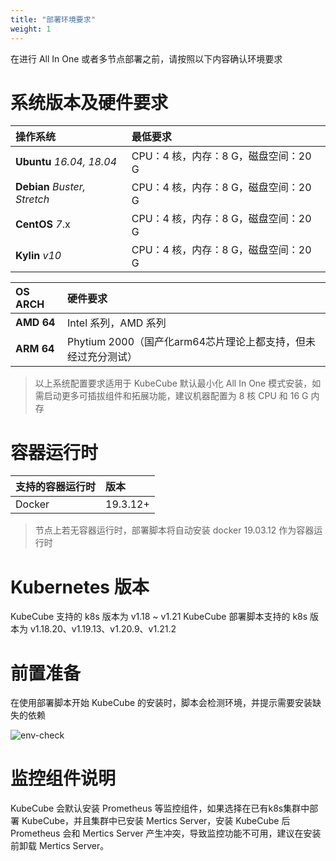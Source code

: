 ```yaml
---
title: "部署环境要求"
weight: 1
---
```

在进行 All In One 或者多节点部署之前，请按照以下内容确认环境要求

# 系统版本及硬件要求

| 操作系统                     | 最低要求                             |
| :--------------------------- | :----------------------------------- |
| **Ubuntu** *16.04, 18.04*    | CPU：4 核，内存：8 G，磁盘空间：20 G |
| **Debian** *Buster, Stretch* | CPU：4 核，内存：8 G，磁盘空间：20 G |
| **CentOS** *7*.x             | CPU：4 核，内存：8 G，磁盘空间：20 G |
| **Kylin**  *v10*             | CPU：4 核，内存：8 G，磁盘空间：20 G |

| OS ARCH                      | 硬件要求                             |
| :--------------------------- | :----------------------------------- |
| **AMD 64**                   | Intel 系列，AMD 系列     |
| **ARM 64**                   | Phytium 2000（国产化arm64芯片理论上都支持，但未经过充分测试）           |

> 以上系统配置要求适用于 KubeCube 默认最小化 All In One 模式安装，如需启动更多可插拔组件和拓展功能，建议机器配置为 8 核 CPU 和 16 G 内存

# 容器运行时

| 支持的容器运行时 | 版本     |
| :--------------- | :------- |
| Docker           | 19.3.12+ |

> 节点上若无容器运行时，部署脚本将自动安装 docker 19.03.12 作为容器运行时

# Kubernetes 版本
KubeCube 支持的 k8s 版本为 v1.18 ~ v1.21
KubeCube 部署脚本支持的 k8s 版本为 v1.18.20、v1.19.13、v1.20.9、v1.21.2

# 前置准备

在使用部署脚本开始 KubeCube 的安装时，脚本会检测环境，并提示需要安装缺失的依赖

![env-check](/imgs/installation-guide/requirement/env-check.png)

# 监控组件说明

KubeCube 会默认安装 Prometheus 等监控组件，如果选择在已有k8s集群中部署 KubeCube，并且集群中已安装 Mertics Server，安装 KubeCube 后 Prometheus 会和 Mertics Server 产生冲突，导致监控功能不可用，建议在安装前卸载 Mertics Server。